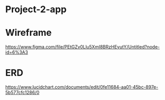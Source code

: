 # Project-2-app

# Wireframe
https://www.figma.com/file/PEtGZv0Llu5XmI8BRzHEyutY/Untitled?node-id=6%3A3

# ERD
https://www.lucidchart.com/documents/edit/0fe11684-aa01-45bc-897e-5b577cfc1286/0 
